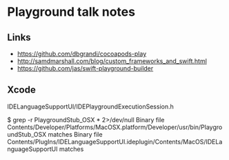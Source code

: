 # Playground talk notes

## Links

- <https://github.com/dbgrandi/cocoapods-play>
- <http://samdmarshall.com/blog/custom_frameworks_and_swift.html>
- <https://github.com/jas/swift-playground-builder>


## Xcode

IDELanguageSupportUI/IDEPlaygroundExecutionSession.h



$ grep -r PlaygroundStub_OSX * 2>/dev/null
Binary file Contents/Developer/Platforms/MacOSX.platform/Developer/usr/bin/PlaygroundStub_OSX matches
Binary file Contents/PlugIns/IDELanguageSupportUI.ideplugin/Contents/MacOS/IDELanguageSupportUI matches

